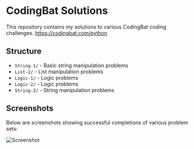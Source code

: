 # CodingBat Solutions

This repository contains my solutions to various CodingBat coding challenges.
https://codingbat.com/python 

## Structure

- `String-1/` - Basic string manipulation problems
- `List-2/` - List manipulation problems
- `Logic-1/` - Logic problems
- `Logic-2/` - Logic problems
- `String-2/` - String manipulation problems

## Screenshots

Below are screenshots showing successful completions of various problem sets:

![Screenshot](Screenshot.png)
